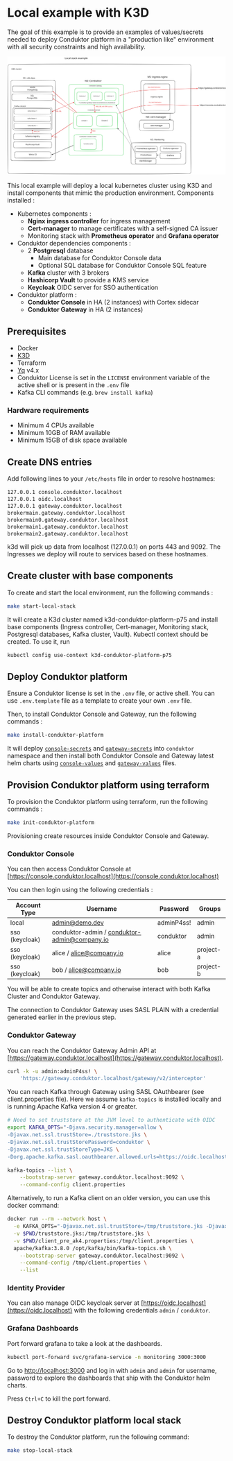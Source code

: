 # Local example with K3D

The goal of this example is to provide an examples of values/secrets needed to deploy Conduktor platform in a "production like" environment with all security constraints and high availability.

![Local example architecture](./.excalidraw.svg)

This local example will deploy a local kubernetes cluster using K3D and install components that mimic the production environment.
Components installed :

- Kubernetes components :
  - **Nginx ingress controller** for ingress management
  - **Cert-manager** to manage certificates with a self-signed CA issuer
  - Monitoring stack with **Prometheus operator** and **Grafana operator**
- Conduktor dependencies components :
  - 2 **Postgresql** database
    - Main database for Conduktor Console data
    - Optional SQL database for Conduktor Console SQL feature
  - **Kafka** cluster with 3 brokers
  - **Hashicorp Vault** to provide a KMS service
  - **Keycloak** OIDC server for SSO authentication
- Conduktor platform :
  - **Conduktor Console** in HA (2 instances) with Cortex sidecar
  - **Conduktor Gateway** in HA (2 instances)

## Prerequisites

- Docker
- [K3D](https://k3d.io/stable/#releases)
- Terraform
- [Yq](https://mikefarah.gitbook.io/yq) v4.x
- Conduktor License is set in the `LICENSE` environment variable of the active shell or is present in the `.env` file
- Kafka CLI commands (e.g. `brew install kafka`)

### Hardware requirements

- Minimum 4 CPUs available
- Minimum 10GB of RAM available
- Minimum 15GB of disk space available

## Create DNS entries

Add  following lines to your `/etc/hosts` file in order to resolve hostnames:

```properties
127.0.0.1 console.conduktor.localhost
127.0.0.1 oidc.localhost
127.0.0.1 gateway.conduktor.localhost brokermain.gateway.conduktor.localhost brokermain0.gateway.conduktor.localhost brokermain1.gateway.conduktor.localhost brokermain2.gateway.conduktor.localhost
```

k3d will pick up data from localhost (127.0.0.1) on ports 443 and 9092. The Ingresses we deploy will route to services based on these hostnames.

## Create cluster with base components

To create and start the local environment, run the following commands :

```bash
make start-local-stack
```

It will create a K3d cluster named k3d-conduktor-platform-p75 and install base components (Ingress controller, Cert-manager, Monitoring stack, Postgresql databases, Kafka cluster, Vault).
Kubectl context should be created. To use it, run

```bash
kubectl config use-context k3d-conduktor-platform-p75
```

## Deploy Conduktor platform

Ensure a Conduktor license is set in the `.env` file, or active shell.
You can use `.env.template` file as a template to create your own `.env` file.

Then, to install Conduktor Console and Gateway, run the following commands :

```bash
make install-conduktor-platform
```

It will deploy [`console-secrets`](local-stack/console-secrets.yaml) and [`gateway-secrets`](local-stack/gateway-secrets.yaml) into `conduktor` namespace and
then install both Conduktor Console and Gateway latest helm charts using [`console-values`](local-stack/console-values.yaml) and [`gateway-values`](local-stack/console-values.yaml) files.

## Provision Conduktor platform using terraform

To provision the Conduktor platform using terraform, run the following commands :

```bash
make init-conduktor-platform
```

Provisioning create resources inside Conduktor Console and Gateway.

### Conduktor Console

You can then access Conduktor Console at [https://console.conduktor.localhost](https://console.conduktor.localhost) 

You can then login using the following credentials :

| Account Type   | Username                                     | Password   | Groups    |
|----------------|----------------------------------------------|------------|-----------|
| local          | admin@demo.dev                               | adminP4ss! | admin     |
| sso (keycloak) | conduktor-admin / conduktor-admin@company.io | conduktor  | admin     |
| sso (keycloak) | alice / alice@company.io                     | alice      | project-a |
| sso (keycloak) | bob / alice@company.io                       | bob        | project-b |

You will be able to create topics and otherwise interact with both Kafka Cluster and Conduktor Gateway.

The connection to Conduktor Gateway uses SASL PLAIN with a credential generated earlier in the previous step.

### Conduktor Gateway

You can reach the Conduktor Gateway Admin API at [https://gateway.conduktor.localhost](https://gateway.conduktor.localhost).

```bash
curl -k -u admin:adminP4ss! \
    'https://gateway.conduktor.localhost/gateway/v2/interceptor'
```

You can reach Kafka through Gateway using SASL OAuthbearer (see client.properties file). Here we assume `kafka-topics` is installed locally and is running Apache Kafka version 4 or greater.

```bash
# Need to set truststore at the JVM level to authenticate with OIDC
export KAFKA_OPTS="-Djava.security.manager=allow \
-Djavax.net.ssl.trustStore=./truststore.jks \
-Djavax.net.ssl.trustStorePassword=conduktor \
-Djavax.net.ssl.trustStoreType=JKS \
-Dorg.apache.kafka.sasl.oauthbearer.allowed.urls=https://oidc.localhost/realms/conduktor-realm/protocol/openid-connect/token"
```

```bash
kafka-topics --list \
    --bootstrap-server gateway.conduktor.localhost:9092 \
    --command-config client.properties
```

Alternatively, to run a Kafka client on an older version, you can use this docker command:

```bash
docker run --rm --network host \
  -e KAFKA_OPTS="-Djavax.net.ssl.trustStore=/tmp/truststore.jks -Djavax.net.ssl.trustStorePassword=conduktor -Djavax.net.ssl.trustStoreType=JKS" \
  -v $PWD/truststore.jks:/tmp/truststore.jks \
  -v $PWD/client_pre_ak4.properties:/tmp/client.properties \
  apache/kafka:3.8.0 /opt/kafka/bin/kafka-topics.sh \
    --bootstrap-server gateway.conduktor.localhost:9092 \
    --command-config /tmp/client.properties \
    --list
```

### Identity Provider

You can also manage OIDC keycloak server at [https://oidc.localhost](https://oidc.localhost) with the following credentials `admin` / `conduktor`.

### Grafana Dashboards

Port forward grafana to take a look at the dashboards.

```bash
kubectl port-forward svc/grafana-service -n monitoring 3000:3000
```

Go to [http://localhost:3000](http://localhost:3000) and log in with `admin` and `admin` for username, password to explore the dashboards that ship with the Conduktor helm charts.

Press `Ctrl+C` to kill the port forward.

## Destroy Conduktor platform local stack

To destroy the Conduktor platform, run the following command:

```bash
make stop-local-stack
```
